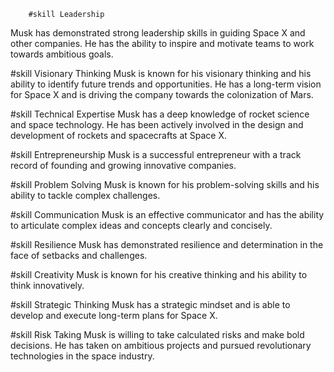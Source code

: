         #skill Leadership
Musk has demonstrated strong leadership skills in guiding Space X and other companies. He has the ability to inspire and motivate teams to work towards ambitious goals.

#skill Visionary Thinking
Musk is known for his visionary thinking and his ability to identify future trends and opportunities. He has a long-term vision for Space X and is driving the company towards the colonization of Mars.

#skill Technical Expertise
Musk has a deep knowledge of rocket science and space technology. He has been actively involved in the design and development of rockets and spacecrafts at Space X.

#skill Entrepreneurship
Musk is a successful entrepreneur with a track record of founding and growing innovative companies.

#skill Problem Solving
Musk is known for his problem-solving skills and his ability to tackle complex challenges.

#skill Communication
Musk is an effective communicator and has the ability to articulate complex ideas and concepts clearly and concisely.

#skill Resilience
Musk has demonstrated resilience and determination in the face of setbacks and challenges.

#skill Creativity
Musk is known for his creative thinking and his ability to think innovatively.

#skill Strategic Thinking
Musk has a strategic mindset and is able to develop and execute long-term plans for Space X.

#skill Risk Taking
Musk is willing to take calculated risks and make bold decisions. He has taken on ambitious projects and pursued revolutionary technologies in the space industry.


